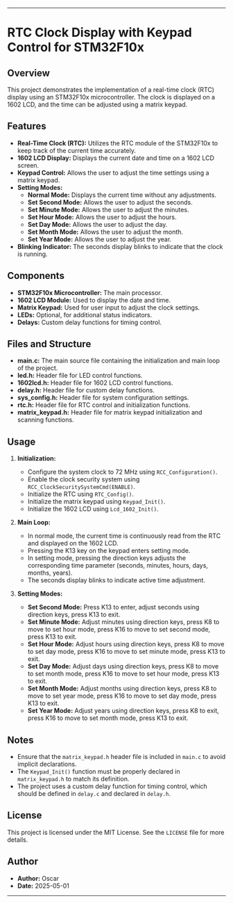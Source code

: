 ---

# RTC Clock Display with Keypad Control for STM32F10x

## Overview
This project demonstrates the implementation of a real-time clock (RTC) display using an STM32F10x microcontroller. The clock is displayed on a 1602 LCD, and the time can be adjusted using a matrix keypad.

## Features
- **Real-Time Clock (RTC):** Utilizes the RTC module of the STM32F10x to keep track of the current time accurately.
- **1602 LCD Display:** Displays the current date and time on a 1602 LCD screen.
- **Keypad Control:** Allows the user to adjust the time settings using a matrix keypad.
- **Setting Modes:**
  - **Normal Mode:** Displays the current time without any adjustments.
  - **Set Second Mode:** Allows the user to adjust the seconds.
  - **Set Minute Mode:** Allows the user to adjust the minutes.
  - **Set Hour Mode:** Allows the user to adjust the hours.
  - **Set Day Mode:** Allows the user to adjust the day.
  - **Set Month Mode:** Allows the user to adjust the month.
  - **Set Year Mode:** Allows the user to adjust the year.
- **Blinking Indicator:** The seconds display blinks to indicate that the clock is running.

## Components
- **STM32F10x Microcontroller:** The main processor.
- **1602 LCD Module:** Used to display the date and time.
- **Matrix Keypad:** Used for user input to adjust the clock settings.
- **LEDs:** Optional, for additional status indicators.
- **Delays:** Custom delay functions for timing control.

## Files and Structure
- **main.c:** The main source file containing the initialization and main loop of the project.
- **led.h:** Header file for LED control functions.
- **1602lcd.h:** Header file for 1602 LCD control functions.
- **delay.h:** Header file for custom delay functions.
- **sys_config.h:** Header file for system configuration settings.
- **rtc.h:** Header file for RTC control and initialization functions.
- **matrix_keypad.h:** Header file for matrix keypad initialization and scanning functions.

## Usage
1. **Initialization:**
   - Configure the system clock to 72 MHz using `RCC_Configuration()`.
   - Enable the clock security system using `RCC_ClockSecuritySystemCmd(ENABLE)`.
   - Initialize the RTC using `RTC_Config()`.
   - Initialize the matrix keypad using `Keypad_Init()`.
   - Initialize the 1602 LCD using `Lcd_1602_Init()`.

2. **Main Loop:**
   - In normal mode, the current time is continuously read from the RTC and displayed on the 1602 LCD.
   - Pressing the K13 key on the keypad enters setting mode.
   - In setting mode, pressing the direction keys adjusts the corresponding time parameter (seconds, minutes, hours, days, months, years).
   - The seconds display blinks to indicate active time adjustment.

3. **Setting Modes:**
   - **Set Second Mode:** Press K13 to enter, adjust seconds using direction keys, press K13 to exit.
   - **Set Minute Mode:** Adjust minutes using direction keys, press K8 to move to set hour mode, press K16 to move to set second mode, press K13 to exit.
   - **Set Hour Mode:** Adjust hours using direction keys, press K8 to move to set day mode, press K16 to move to set minute mode, press K13 to exit.
   - **Set Day Mode:** Adjust days using direction keys, press K8 to move to set month mode, press K16 to move to set hour mode, press K13 to exit.
   - **Set Month Mode:** Adjust months using direction keys, press K8 to move to set year mode, press K16 to move to set day mode, press K13 to exit.
   - **Set Year Mode:** Adjust years using direction keys, press K8 to exit, press K16 to move to set month mode, press K13 to exit.

## Notes
- Ensure that the `matrix_keypad.h` header file is included in `main.c` to avoid implicit declarations.
- The `Keypad_Init()` function must be properly declared in `matrix_keypad.h` to match its definition.
- The project uses a custom delay function for timing control, which should be defined in `delay.c` and declared in `delay.h`.

## License
This project is licensed under the MIT License. See the `LICENSE` file for more details.

## Author
- **Author:** Oscar
- **Date:** 2025-05-01

---